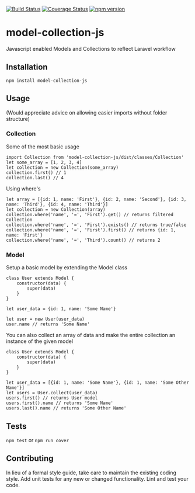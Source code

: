 [![Build Status](https://travis-ci.org/MyMediaMagnet/model-collection-js.svg?branch=master)](https://travis-ci.org/MyMediaMagnet/model-collection-js)
[![Coverage Status](https://coveralls.io/repos/github/MyMediaMagnet/model-collection-js/badge.svg?branch=master)](https://coveralls.io/github/MyMediaMagnet/model-collection-js?branch=master)
[![npm version](https://badge.fury.io/js/model-collection-js.svg)](https://badge.fury.io/js/model-collection-js)

# model-collection-js

Javascript enabled Models and Collections to reflect Laravel workflow


## Installation

  `npm install model-collection-js`

## Usage
(Would appreciate advice on allowing easier imports without folder structure)

### Collection

Some of the most basic usage

    import Collection from 'model-collection-js/dist/classes/Collection'
    let some_array = [1, 2, 3, 4]
    let collection = new Collection(some_array)
    collection.first() // 1
    collection.last() // 4

Using where's

    let array = [{id: 1, name: 'First'}, {id: 2, name: 'Second'}, {id: 3, name: 'Third'}, {id: 4, name: 'Third'}]
    let collection = new Collection(array)
    collection.where('name', '=', 'First').get() // returns filtered Collection
    collection.where('name', '=', 'First').exists() // returns true/false
    collection.where('name', '=', 'First').first() // returns {id: 1, name: 'First'}
    collection.where('name', '=', 'Third').count() // returns 2

### Model

Setup a basic model by extending the Model class

    class User extends Model {
        constructor(data) {
            super(data)
        }
    }

    let user_data = {id: 1, name: 'Some Name'}

    let user = new User(user_data)
    user.name // returns 'Some Name'

You can also collect an array of data and make the entire collection an instance of the given model

    class User extends Model {
        constructor(data) {
            super(data)
        }
    }

    let user_data = [{id: 1, name: 'Some Name'}, {id: 1, name: 'Some Other Name'}]
    let users = User.collect(user_data)
    users.first() // returns User model
    users.first().name // returns 'Some Name'
    users.last().name // returns 'Some Other Name'


## Tests

  `npm test` or `npm run cover`

## Contributing

In lieu of a formal style guide, take care to maintain the existing coding style. Add unit tests for any new or changed functionality. Lint and test your code.